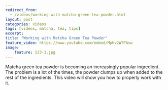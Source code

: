 ```yaml
---
redirect_from: 
  - /videos/working-with-matcha-green-tea-powder.html
layout: post
categories: videos
tags: [videos, matcha, tea, tips]
excerpt: 
title: "Working with Matcha Green Tea Powder"
feature_video: https://www.youtube.com/embed/MpHv2WTPAsw
image:
    feature: 133-1.jpg
---
```

Matcha green tea powder is becoming an increasingly popular ingredient.  The problem is a lot of the times, the powder clumps up when added to the rest of the ingredients.  This video will show you how to properly work with it.